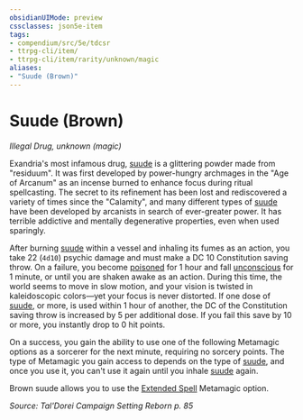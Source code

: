 ```yaml
---
obsidianUIMode: preview
cssclasses: json5e-item
tags:
- compendium/src/5e/tdcsr
- ttrpg-cli/item/
- ttrpg-cli/item/rarity/unknown/magic
aliases: 
- "Suude (Brown)"
---
```

# Suude (Brown)
*Illegal Drug, unknown (magic)*  


Exandria's most infamous drug, [suude](/3-Mechanics/CLI/items/suude-tdcsr.md) is a glittering powder made from "residuum". It was first developed by power-hungry archmages in the "Age of Arcanum" as an incense burned to enhance focus during ritual spellcasting. The secret to its refinement has been lost and rediscovered a variety of times since the "Calamity", and many different types of [suude](/3-Mechanics/CLI/items/suude-tdcsr.md) have been developed by arcanists in search of ever-greater power. It has terrible addictive and mentally degenerative properties, even when used sparingly.

After burning [suude](/3-Mechanics/CLI/items/suude-tdcsr.md) within a vessel and inhaling its fumes as an action, you take 22 (`4d10`) psychic damage and must make a DC 10 Constitution saving throw. On a failure, you become [poisoned](/3-Mechanics/CLI/rules/conditions.md#poisoned) for 1 hour and fall [unconscious](/3-Mechanics/CLI/rules/conditions.md#unconscious) for 1 minute, or until you are shaken awake as an action. During this time, the world seems to move in slow motion, and your vision is twisted in kaleidoscopic colors—yet your focus is never distorted. If one dose of [suude](/3-Mechanics/CLI/items/suude-tdcsr.md), or more, is used within 1 hour of another, the DC of the Constitution saving throw is increased by 5 per additional dose. If you fail this save by 10 or more, you instantly drop to 0 hit points.

On a success, you gain the ability to use one of the following Metamagic options as a sorcerer for the next minute, requiring no sorcery points. The type of Metamagic you gain access to depends on the type of [suude](/3-Mechanics/CLI/items/suude-tdcsr.md), and once you use it, you can't use it again until you inhale [suude](/3-Mechanics/CLI/items/suude-tdcsr.md) again.

Brown suude allows you to use the [Extended Spell](/3-Mechanics/CLI/optional-features/extended-spell.md) Metamagic option.

*Source: Tal'Dorei Campaign Setting Reborn p. 85*